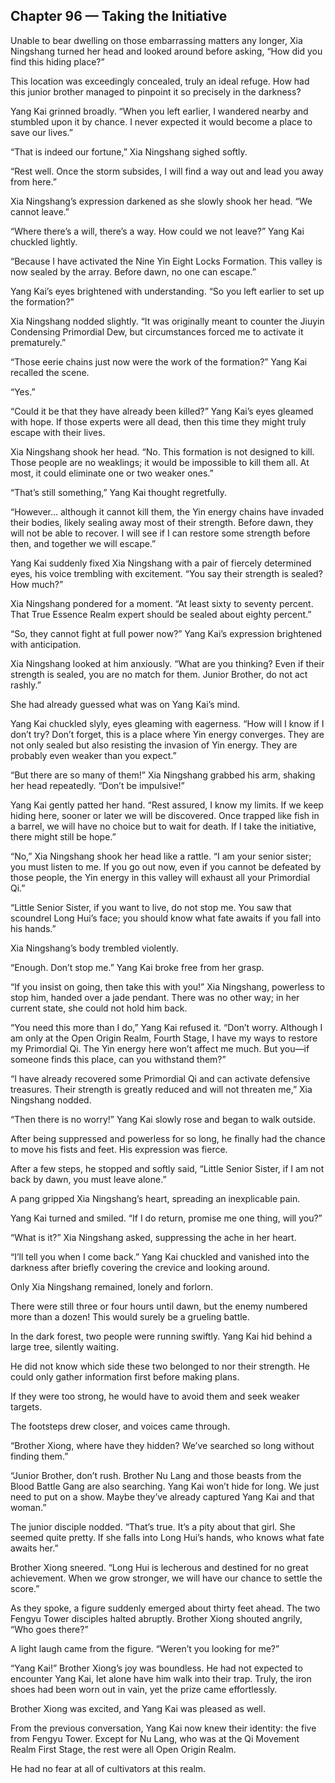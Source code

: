 ## Chapter 96 — Taking the Initiative

Unable to bear dwelling on those embarrassing matters any longer, Xia Ningshang turned her head and looked around before asking, “How did you find this hiding place?”

This location was exceedingly concealed, truly an ideal refuge. How had this junior brother managed to pinpoint it so precisely in the darkness?

Yang Kai grinned broadly. “When you left earlier, I wandered nearby and stumbled upon it by chance. I never expected it would become a place to save our lives.”

“That is indeed our fortune,” Xia Ningshang sighed softly.

“Rest well. Once the storm subsides, I will find a way out and lead you away from here.”

Xia Ningshang’s expression darkened as she slowly shook her head. “We cannot leave.”

“Where there’s a will, there’s a way. How could we not leave?” Yang Kai chuckled lightly.

“Because I have activated the Nine Yin Eight Locks Formation. This valley is now sealed by the array. Before dawn, no one can escape.”

Yang Kai’s eyes brightened with understanding. “So you left earlier to set up the formation?”

Xia Ningshang nodded slightly. “It was originally meant to counter the Jiuyin Condensing Primordial Dew, but circumstances forced me to activate it prematurely.”

“Those eerie chains just now were the work of the formation?” Yang Kai recalled the scene.

“Yes.”

“Could it be that they have already been killed?” Yang Kai’s eyes gleamed with hope. If those experts were all dead, then this time they might truly escape with their lives.

Xia Ningshang shook her head. “No. This formation is not designed to kill. Those people are no weaklings; it would be impossible to kill them all. At most, it could eliminate one or two weaker ones.”

“That’s still something,” Yang Kai thought regretfully.

“However… although it cannot kill them, the Yin energy chains have invaded their bodies, likely sealing away most of their strength. Before dawn, they will not be able to recover. I will see if I can restore some strength before then, and together we will escape.”

Yang Kai suddenly fixed Xia Ningshang with a pair of fiercely determined eyes, his voice trembling with excitement. “You say their strength is sealed? How much?”

Xia Ningshang pondered for a moment. “At least sixty to seventy percent. That True Essence Realm expert should be sealed about eighty percent.”

“So, they cannot fight at full power now?” Yang Kai’s expression brightened with anticipation.

Xia Ningshang looked at him anxiously. “What are you thinking? Even if their strength is sealed, you are no match for them. Junior Brother, do not act rashly.”

She had already guessed what was on Yang Kai’s mind.

Yang Kai chuckled slyly, eyes gleaming with eagerness. “How will I know if I don’t try? Don’t forget, this is a place where Yin energy converges. They are not only sealed but also resisting the invasion of Yin energy. They are probably even weaker than you expect.”

“But there are so many of them!” Xia Ningshang grabbed his arm, shaking her head repeatedly. “Don’t be impulsive!”

Yang Kai gently patted her hand. “Rest assured, I know my limits. If we keep hiding here, sooner or later we will be discovered. Once trapped like fish in a barrel, we will have no choice but to wait for death. If I take the initiative, there might still be hope.”

“No,” Xia Ningshang shook her head like a rattle. “I am your senior sister; you must listen to me. If you go out now, even if you cannot be defeated by those people, the Yin energy in this valley will exhaust all your Primordial Qi.”

“Little Senior Sister, if you want to live, do not stop me. You saw that scoundrel Long Hui’s face; you should know what fate awaits if you fall into his hands.”

Xia Ningshang’s body trembled violently.

“Enough. Don’t stop me.” Yang Kai broke free from her grasp.

“If you insist on going, then take this with you!” Xia Ningshang, powerless to stop him, handed over a jade pendant. There was no other way; in her current state, she could not hold him back.

“You need this more than I do,” Yang Kai refused it. “Don’t worry. Although I am only at the Open Origin Realm, Fourth Stage, I have my ways to restore my Primordial Qi. The Yin energy here won’t affect me much. But you—if someone finds this place, can you withstand them?”

“I have already recovered some Primordial Qi and can activate defensive treasures. Their strength is greatly reduced and will not threaten me,” Xia Ningshang nodded.

“Then there is no worry!” Yang Kai slowly rose and began to walk outside.

After being suppressed and powerless for so long, he finally had the chance to move his fists and feet. His expression was fierce.

After a few steps, he stopped and softly said, “Little Senior Sister, if I am not back by dawn, you must leave alone.”

A pang gripped Xia Ningshang’s heart, spreading an inexplicable pain.

Yang Kai turned and smiled. “If I do return, promise me one thing, will you?”

“What is it?” Xia Ningshang asked, suppressing the ache in her heart.

“I’ll tell you when I come back.” Yang Kai chuckled and vanished into the darkness after briefly covering the crevice and looking around.

Only Xia Ningshang remained, lonely and forlorn.

There were still three or four hours until dawn, but the enemy numbered more than a dozen! This would surely be a grueling battle.

In the dark forest, two people were running swiftly. Yang Kai hid behind a large tree, silently waiting.

He did not know which side these two belonged to nor their strength. He could only gather information first before making plans.

If they were too strong, he would have to avoid them and seek weaker targets.

The footsteps drew closer, and voices came through.

“Brother Xiong, where have they hidden? We’ve searched so long without finding them.”

“Junior Brother, don’t rush. Brother Nu Lang and those beasts from the Blood Battle Gang are also searching. Yang Kai won’t hide for long. We just need to put on a show. Maybe they’ve already captured Yang Kai and that woman.”

The junior disciple nodded. “That’s true. It’s a pity about that girl. She seemed quite pretty. If she falls into Long Hui’s hands, who knows what fate awaits her.”

Brother Xiong sneered. “Long Hui is lecherous and destined for no great achievement. When we grow stronger, we will have our chance to settle the score.”

As they spoke, a figure suddenly emerged about thirty feet ahead. The two Fengyu Tower disciples halted abruptly. Brother Xiong shouted angrily, “Who goes there?”

A light laugh came from the figure. “Weren’t you looking for me?”

“Yang Kai!” Brother Xiong’s joy was boundless. He had not expected to encounter Yang Kai, let alone have him walk into their trap. Truly, the iron shoes had been worn out in vain, yet the prize came effortlessly.

Brother Xiong was excited, and Yang Kai was pleased as well.

From the previous conversation, Yang Kai now knew their identity: the five from Fengyu Tower. Except for Nu Lang, who was at the Qi Movement Realm First Stage, the rest were all Open Origin Realm.

He had no fear at all of cultivators at this realm.